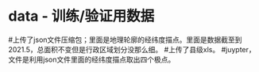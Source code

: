 # data - 训练/验证用数据

#上传了json文件压缩包；里面是地理轮廓的经纬度描点。里面是数据截至到2021.5，总面积不变但是行政区域划分没那么细。
#上传了县级xls。
#juypter，文件是利用json文件里面的经纬度描点取出四个极点。
